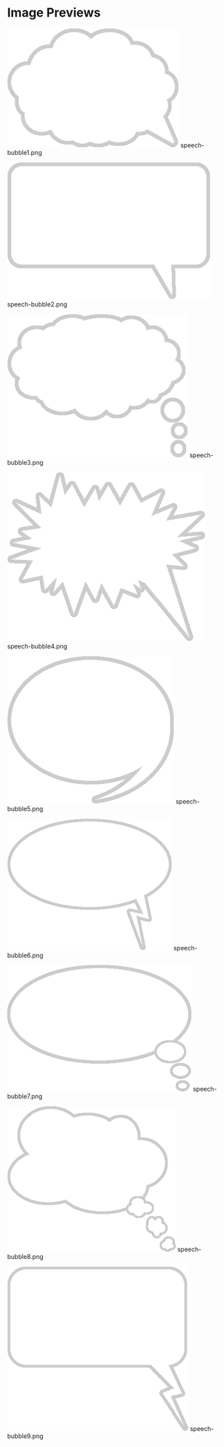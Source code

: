 # Image Previews

![speech-bubble1.png](speech-bubble1.png) speech-bubble1.png

![speech-bubble2.png](speech-bubble2.png) speech-bubble2.png

![speech-bubble3.png](speech-bubble3.png) speech-bubble3.png

![speech-bubble4.png](speech-bubble4.png) speech-bubble4.png

![speech-bubble5.png](speech-bubble5.png) speech-bubble5.png

![speech-bubble6.png](speech-bubble6.png) speech-bubble6.png

![speech-bubble7.png](speech-bubble7.png) speech-bubble7.png

![speech-bubble8.png](speech-bubble8.png) speech-bubble8.png

![speech-bubble9.png](speech-bubble9.png) speech-bubble9.png

